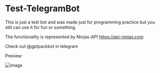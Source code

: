# Test-TelegramBot
This is just a test bot and was made just for programming practice but you still can use it for fun or something.

The functionality is represented by Ninjas-API https://api-ninjas.com

Check out @gptpackbot in telegram

Preview:


![image](https://github.com/2A42/Test-TelegramBot/assets/110718745/d57aa426-5b7e-4c65-99f0-9c0e672a516d)
